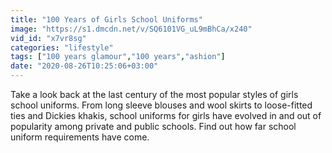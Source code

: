 ```yaml
---
title: "100 Years of Girls School Uniforms"
image: "https://s1.dmcdn.net/v/SQ6101VG_uL9mBhCa/x240"
vid_id: "x7vr8sg"
categories: "lifestyle"
tags: ["100 years glamour","100 years","ashion"]
date: "2020-08-26T10:25:06+03:00"
---
```

Take a look back at the last century of the most popular styles of girls school uniforms. From long sleeve blouses and wool skirts to loose-fitted ties and Dickies khakis, school uniforms for girls have evolved in and out of popularity among private and public schools. Find out how far school uniform requirements have come.
